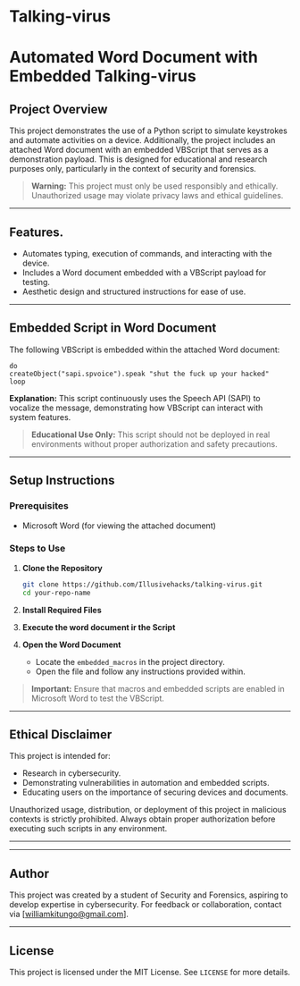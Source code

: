 # Talking-virus

# Automated Word Document with Embedded Talking-virus

## Project Overview
This project demonstrates the use of a Python script to simulate keystrokes and automate activities on a device. Additionally, the project includes an attached Word document with an embedded VBScript that serves as a demonstration payload. This is designed for educational and research purposes only, particularly in the context of security and forensics.

> **Warning:** This project must only be used responsibly and ethically. Unauthorized usage may violate privacy laws and ethical guidelines.

---

## Features.
- Automates typing, execution of commands, and interacting with the device.
- Includes a Word document embedded with a VBScript payload for testing.
- Aesthetic design and structured instructions for ease of use.

---

## Embedded Script in Word Document
The following VBScript is embedded within the attached Word document:

```vbscript
do
createObject("sapi.spvoice").speak "shut the fuck up your hacked"
loop
```

**Explanation:** This script continuously uses the Speech API (SAPI) to vocalize the message, demonstrating how VBScript can interact with system features.

> **Educational Use Only:** This script should not be deployed in real environments without proper authorization and safety precautions.

---

## Setup Instructions

### Prerequisites
- Microsoft Word (for viewing the attached document)

### Steps to Use
1. **Clone the Repository**
   ```bash
   git clone https://github.com/Illusivehacks/talking-virus.git
   cd your-repo-name
   ```
2. **Install Required Files**

3. **Execute the word document ir the  Script**
   
4. **Open the Word Document**
   - Locate the `embedded_macros` in the project directory.
   - Open the file and follow any instructions provided within.

> **Important:** Ensure that macros and embedded scripts are enabled in Microsoft Word to test the VBScript.

---

## Ethical Disclaimer
This project is intended for:
- Research in cybersecurity.
- Demonstrating vulnerabilities in automation and embedded scripts.
- Educating users on the importance of securing devices and documents.

Unauthorized usage, distribution, or deployment of this project in malicious contexts is strictly prohibited. Always obtain proper authorization before executing such scripts in any environment.

---

---

## Author
This project was created by a student of Security and Forensics, aspiring to develop expertise in cybersecurity. For feedback or collaboration, contact via [williamkitungo@gmail.com].

---

## License
This project is licensed under the MIT License. See `LICENSE` for more details.

